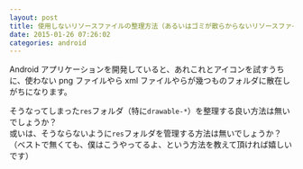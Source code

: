 ```yaml
---
layout: post
title: 使用しないリソースファイルの整理方法（あるいはゴミが散らからないリソースファイルの管理方法）は？
date: 2015-01-26 07:26:02
categories: android
---
```

<!-- {% raw %} -->
<p>Android アプリケーションを開発していると、あれこれとアイコンを試すうちに、使わない png ファイルやら xml ファイルやらが幾つものフォルダに散在しがちになります。</p>

<p>そうなってしまった<code>res</code>フォルダ（特に<code>drawable-*</code>）を整理する良い方法は無いでしょうか？<br>
或いは、そうならないように<code>res</code>フォルダを管理する方法は無いでしょうか？<br>
（ベストで無くても、僕はこうやってるよ、という方法を教えて頂ければ嬉しいです）</p>
<!-- {% endraw %} -->
